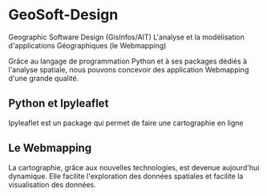 # GeoSoft-Design
Geographic Software Design (GisInfos/AIT)
L'analyse et la modélisation d'applications Géographiques (le Webmapping)

Grâce au langage de programmation Python et à ses packages dédiés à l'analyse spatiale, nous pouvons concevoir des application Webmapping d'une grande qualité.

## Python et Ipyleaflet
Ipyleaflet est un package qui permet de faire une cartographie en ligne

## Le Webmapping
La cartographie, grâce aux nouvelles technologies, est devenue aujourd'hui dynamique. Elle facilite l'exploration des données spatiales et facilite la visualisation des données.

 
